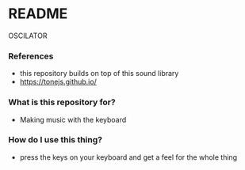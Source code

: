 # README #

OSCILATOR

### References ###

* this repository builds on top of this sound library
* https://tonejs.github.io/

### What is this repository for? ###

* Making music with the keyboard

### How do I use this thing? ###

* press the keys on your keyboard and get a feel for the whole thing
